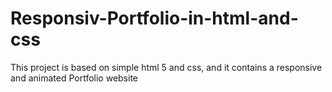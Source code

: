 # Responsiv-Portfolio-in-html-and-css
This project is based on simple html 5 and css, and it contains a responsive and animated Portfolio website

